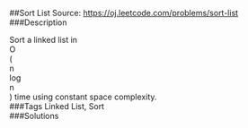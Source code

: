 ##Sort List
Source: https://oj.leetcode.com/problems/sort-list  
###Description

                
Sort a linked list in   
O  
(  
n  
 log   
n  
) time using constant space complexity.  
###Tags
Linked List, Sort  
###Solutions